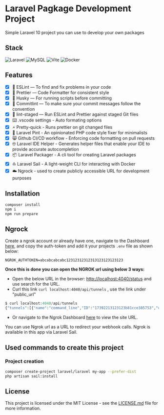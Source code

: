 # Laravel Pagkage Development Project

Simple Laravel 10 project you can use to develop your own packages

## Stack

![Laravel](https://img.shields.io/badge/laravel-%23FF2D20.svg?style=for-the-badge&logo=laravel&logoColor=white)
![MySQL](https://img.shields.io/badge/mysql-%2300f.svg?style=for-the-badge&logo=mysql&logoColor=white)
![Vite](https://img.shields.io/badge/vite-%23646CFF.svg?style=for-the-badge&logo=vite&logoColor=white)
![Docker](https://img.shields.io/badge/docker-%230db7ed.svg?style=for-the-badge&logo=docker&logoColor=white)

## Features

- [x] 📏 ESLint — To find and fix problems in your code
- [x] 💖 Prettier — Code Formatter for consistent style
- [x] 🐶 Husky — For running scripts before committing
- [x] 🚓 Commitlint — To make sure your commit messages follow the convention
- [x] 🚫 lint-staged — Run ESLint and Prettier against staged Git files
- [x] ⌨️ .vscode settings - Auto formating options
- [x] 🗲 Pretty-quick - Runs prettier on git changed files
- [x] 🍺 Laravel Pint - An opinionated PHP code style fixer for minimalists
- [x] 😸 Github CI/CD workflow - Enforcing code formatting on pull requests
- [x] 🤓 Laravel IDE Helper - Generates helper files that enable your IDE to provide accurate autocompletion
- [x] 📦 Laravel Packager - A cli tool for creating Laravel packages
- [x] ⛵ Laravel Sail - A light-weight CLI for interacting with Docker
- [x] ☁️ Ngrock - used to create publicly accessible URL for development purposes

## Installation

```sh
composer install
npm i
npm run prepare
```

## Ngrock

Create a ngrok account or already have one, navigate to the Dashboard [here](https://dashboard.ngrok.com/get-started/your-authtoken), and copy the auth-token and add it your projects `.env` file as shown below:

```env
NGROK_AUTHTOKEN=abcabcabcabc12312312312313123123123123
```

**Once this is done you can open the NGROK url using below 3 ways:**

- Open the below URL in the browser: <http://localhost:4040/status> and use search for the URL.
- Curl this link `curl localhost:4040/api/tunnels` , use the link under "public_url"

```php
$ curl localhost:4040/api/tunnels
{"tunnels":[{"name":"command_line","ID":"17392213123123b81cce385753","uri":"/api/tunnels/command_line","public_url":"https://123-51-37-97-194.eu.ngrok.io","proto":"https","config":{"addr":"http://laravel.test:80","inspect":true},"metrics":{"conns":{"count":43,"gauge":0,"rate1":0.024543318563119754,"rate5":0.0713663027223514,"rate15":0.03781519558791336,"p50":168847294,"p90":817055932.8000002,"p95":2911789251.399993,"p99":10355445542},"http":{"count":43,"rate1":0.024543318563119754,"rate5":0.0713663027223514,"rate15":0.03781519558791336,"p50":163345378,"p90":720535289.4000003,"p95":2894676624.1999927,"p99":10327856752}}}],"uri":"/api/tunnels"}

```

- Or navigate to the Ngrok Dashboard [here](https://dashboard.ngrok.com/cloud-edge/endpoints) to view the site URL.

You can use Ngrok url as a URL to redirect your webhook calls. Ngrok is available in this app via Laravel Sail.

## Used commands to create this project

### Project creation

```sh
composer create-project laravel/laravel my-app --prefer-dist
php artisan sail:install
```

## License

This project is licensed under the MIT License - see the [LICENSE.md](LICENSE.md) file for more information.
